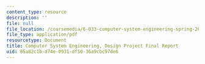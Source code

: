 ```yaml
---
content_type: resource
description: ''
file: null
file_location: /coursemedia/6-033-computer-system-engineering-spring-2018/85a82c1bd74e0931df5036a9cbc97de6_MIT6_033S18dpr.pdf
file_type: application/pdf
resourcetype: Document
title: Computer System Engineering, Design Project Final Report
uid: 85a82c1b-d74e-0931-df50-36a9cbc97de6
---
```

